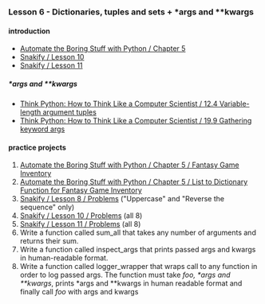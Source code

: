 ### Lesson 6 - Dictionaries, tuples and sets + \*args and \*\*kwargs
#### introduction
- [Automate the Boring Stuff with Python / Chapter 5](https://automatetheboringstuff.com/chapter5/)
- [Snakify / Lesson 10](https://snakify.org/lessons/sets/)
- [Snakify / Lesson 11](https://snakify.org/lessons/dictionaries_dicts/)
#####  \*args and \*\*kwargs
- [Think Python: How to Think Like a Computer Scientist / 12.4  Variable-length argument tuples](http://greenteapress.com/thinkpython2/html/thinkpython2013.html#sec144)
- [Think Python: How to Think Like a Computer Scientist / 19.9  Gathering keyword args](http://greenteapress.com/thinkpython2/html/thinkpython2020.html#sec231)
#### practice projects
1. [Automate the Boring Stuff with Python / Chapter 5 / Fantasy Game Inventory](https://automatetheboringstuff.com/chapter5/)
1. [Automate the Boring Stuff with Python / Chapter 5 / List to Dictionary Function for Fantasy Game Inventory](https://automatetheboringstuff.com/chapter5/)
1. [Snakify / Lesson 8 / Problems](https://snakify.org/lessons/functions/problems/) ("Uppercase" and "Reverse the sequence" only)
1. [Snakify / Lesson 10 / Problems](https://snakify.org/lessons/sets/problems/) (all 8)
1. [Snakify / Lesson 11 / Problems](https://snakify.org/lessons/dictionaries_dicts/problems/) (all 8)
1. Write a function called sum_all that takes any number of arguments and returns their sum.
1. Write a function called inspect_args that prints passed args and kwargs in human-readable format.
1. Write a function called logger_wrapper that wraps call to any function in order to log passed args.
The function must take *foo, \*args and \*\*kwargs*, prints \*args and \*\*kwargs in human readable format and finally call *foo* with args and kwargs

